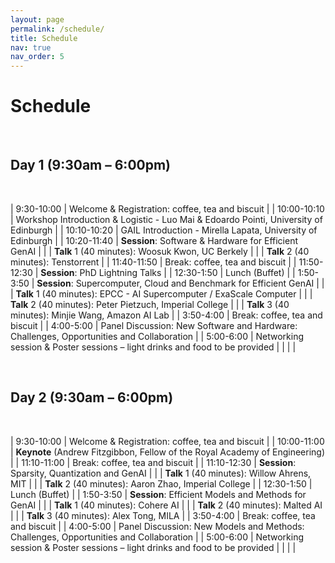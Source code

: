 ```yaml
---
layout: page
permalink: /schedule/
title: Schedule
nav: true
nav_order: 5
---
```

# Schedule

<br>

## Day 1 (9:30am – 6:00pm)

<br>

| 9:30-10:00  | Welcome & Registration: coffee, tea and biscuit           |
| 10:00-10:10 | Workshop Introduction & Logistic - Luo Mai & Edoardo Pointi, University of Edinburgh |
| 10:10-10:20 | GAIL Introduction - Mirella Lapata, University of Edinburgh     |
| 10:20-11:40 | **Session**: Software & Hardware for Efficient GenAI |
|             | **Talk** 1 (40 minutes): Woosuk Kwon, UC Berkely |
|             | **Talk** 2 (40 minutes): Tenstorrent            |
| 11:40-11:50 | Break: coffee, tea and biscuit                                       |
| 11:50-12:30 | **Session**: PhD Lightning Talks            |
| 12:30-1:50  | Lunch (Buffet)                             |
| 1:50-3:50   | **Session**: Supercomputer, Cloud and Benchmark for Efficient GenAI |
|             | **Talk** 1 (40 minutes): EPCC - AI Supercomputer / ExaScale Computer |
|             | **Talk** 2 (40 minutes): Peter Pietzuch, Imperial College |
|             | **Talk** 3 (40 minutes): Minjie Wang, Amazon AI Lab |
| 3:50-4:00   | Break: coffee, tea and biscuit                                       |
| 4:00-5:00   | Panel Discussion: New Software and Hardware: Challenges, Opportunities and Collaboration |
| 5:00-6:00   | Networking session & Poster sessions – light drinks and food to be provided |
| | |

<br>

## Day 2 (9:30am – 6:00pm)

<br>

| 9:30-10:00  | Welcome & Registration: coffee, tea and biscuit         |
| 10:00-11:00 | **Keynote** (Andrew Fitzgibbon, Fellow of the Royal Academy of Engineering)     |
| 11:10-11:00 | Break: coffee, tea and biscuit                                       |
| 11:10-12:30 | **Session**: Sparsity, Quantization and GenAI                   |
|             | **Talk** 1 (40 minutes): Willow Ahrens, MIT      |
|             | **Talk** 2 (40 minutes): Aaron Zhao, Imperial College |
| 12:30-1:50  | Lunch (Buffet)                             |
| 1:50-3:50   | **Session**: Efficient Models and Methods for GenAI |
|             | **Talk** 1 (40 minutes): Cohere AI              |
|             | **Talk** 2 (40 minutes): Malted AI              |
|             | **Talk** 3 (40 minutes): Alex Tong, MILA        |
| 3:50-4:00   | Break: coffee, tea and biscuit                                       |
| 4:00-5:00   | Panel Discussion: New Models and Methods: Challenges, Opportunities and Collaboration |
| 5:00-6:00   | Networking session & Poster sessions – light drinks and food to be provided |
| | |
